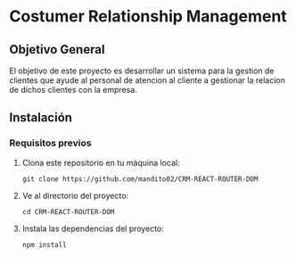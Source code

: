 # Costumer Relationship Management

## Objetivo General

El objetivo de este proyecto es desarrollar un sistema para la gestion de clientes que ayude al personal de atencion al cliente a gestionar la relacion de dichos clientes con la empresa.

## Instalación

### Requisitos previos

1. Clona este repositorio en tu máquina local:

    ```shell
    git clone https://github.com/mandito02/CRM-REACT-ROUTER-DOM
    ```

2. Ve al directorio del proyecto:

    ```shell
    cd CRM-REACT-ROUTER-DOM
    ```

3. Instala las dependencias del proyecto:

    ```shell
    npm install
    ```
